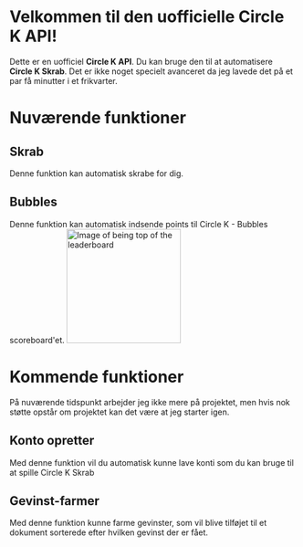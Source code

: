 # Velkommen til den uofficielle Circle K API!

Dette er en uofficiel **Circle K API**. Du kan bruge den til at automatisere **Circle K Skrab**.
Det er ikke noget specielt avanceret da jeg lavede det på et par få minutter i et frikvarter.

# Nuværende funktioner
## Skrab

Denne funktion kan automatisk skrabe for dig.

## Bubbles
Denne funktion kan automatisk indsende points til Circle K - Bubbles scoreboard'et.
<img src="https://imgur.com/qqfh7SJ.png" alt="Image of being top of the leaderboard" width="200"/>

# Kommende funktioner
På nuværende tidspunkt arbejder jeg ikke mere på projektet, men hvis nok støtte opstår om projektet kan det være at jeg starter igen.
## Konto opretter
Med denne funktion vil du automatisk kunne lave konti som du kan bruge til at spille Circle K Skrab
## Gevinst-farmer
Med denne funktion kunne farme gevinster, som vil blive tilføjet til et dokument sorterede efter hvilken gevinst der er fået.
